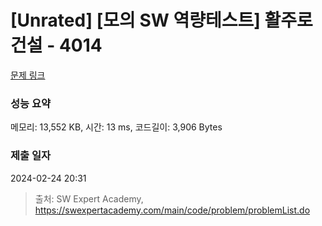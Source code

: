# [Unrated] [모의 SW 역량테스트] 활주로 건설 - 4014 

[문제 링크](https://swexpertacademy.com/main/code/problem/problemDetail.do?contestProbId=AWIeW7FakkUDFAVH) 

### 성능 요약

메모리: 13,552 KB, 시간: 13 ms, 코드길이: 3,906 Bytes

### 제출 일자

2024-02-24 20:31



> 출처: SW Expert Academy, https://swexpertacademy.com/main/code/problem/problemList.do